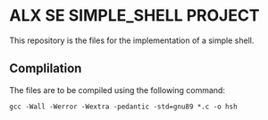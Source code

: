 # ALX SE SIMPLE_SHELL PROJECT

This repository is the files for the implementation of a simple shell.

## Complilation

The files are to be compiled using the following command:
```
gcc -Wall -Werror -Wextra -pedantic -std=gnu89 *.c -o hsh
```
